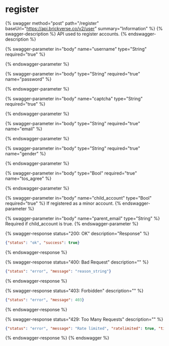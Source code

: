 # register

{% swagger method="post" path="/register" baseUrl="https://api.brickverse.co/v2/user" summary="Information" %}
{% swagger-description %}
API used to register accounts.
{% endswagger-description %}

{% swagger-parameter in="body" name="username" type="String" required="true" %}

{% endswagger-parameter %}

{% swagger-parameter in="body" type="String" required="true" name="password" %}

{% endswagger-parameter %}

{% swagger-parameter in="body" name="captcha" type="String" required="true" %}

{% endswagger-parameter %}

{% swagger-parameter in="body" type="String" required="true" name="email" %}

{% endswagger-parameter %}

{% swagger-parameter in="body" type="String" required="true" name="gender" %}

{% endswagger-parameter %}

{% swagger-parameter in="body" type="Bool" required="true" name="tos_agree" %}

{% endswagger-parameter %}

{% swagger-parameter in="body" name="child_account" type="Bool" required="true" %}
If registered as a minor account.
{% endswagger-parameter %}

{% swagger-parameter in="body" name="parent_email" type="String" %}
Required if child_account is true.
{% endswagger-parameter %}

{% swagger-response status="200: OK" description="Response" %}
```json
{"status": "ok", "success": true}
```
{% endswagger-response %}

{% swagger-response status="400: Bad Request" description="" %}
```json
{"status": "error", "message": "reason_string"}
```
{% endswagger-response %}

{% swagger-response status="403: Forbidden" description="" %}
```json
{"status": "error", "message": 403}
```
{% endswagger-response %}

{% swagger-response status="429: Too Many Requests" description="" %}
```json
{"status": "error", "message": "Rate limited", "ratelimited": true, "time": "seconds_string"}
```
{% endswagger-response %}
{% endswagger %}
